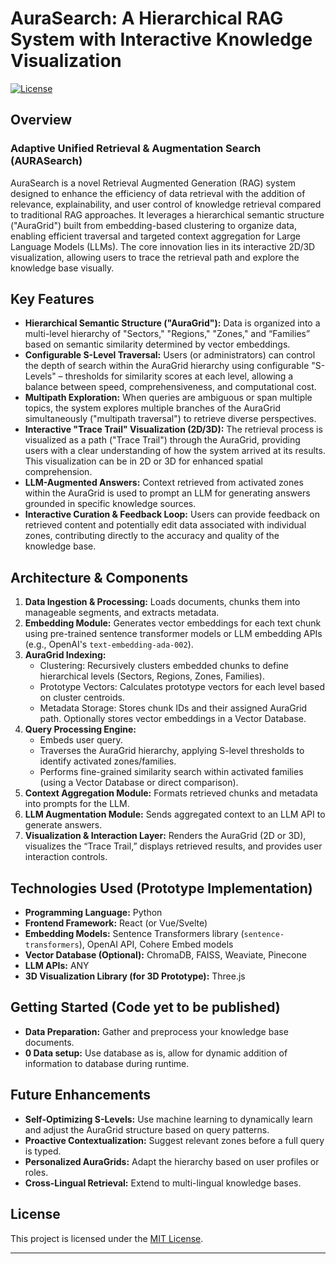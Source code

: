 # AuraSearch: A Hierarchical RAG System with Interactive Knowledge Visualization

[![License](https://img.shields.io/badge/License-MIT-blue.svg)](LICENSE)  

## Overview
### Adaptive Unified Retrieval & Augmentation Search (AURASearch)
AuraSearch is a novel Retrieval Augmented Generation (RAG) system designed to enhance the efficiency of data retrieval with the addition of relevance, explainability, and user control of knowledge retrieval compared to traditional RAG approaches. It leverages a hierarchical semantic structure ("AuraGrid") built from embedding-based clustering to organize data, enabling efficient traversal and targeted context aggregation for Large Language Models (LLMs).  The core innovation lies in its interactive 2D/3D visualization, allowing users to trace the retrieval path and explore the knowledge base visually.

## Key Features

*   **Hierarchical Semantic Structure ("AuraGrid"):** Data is organized into a multi-level hierarchy of "Sectors," "Regions," "Zones," and “Families” based on semantic similarity determined by vector embeddings.
*   **Configurable S-Level Traversal:** Users (or administrators) can control the depth of search within the AuraGrid hierarchy using configurable "S-Levels" – thresholds for similarity scores at each level, allowing a balance between speed, comprehensiveness, and computational cost.
*   **Multipath Exploration:**  When queries are ambiguous or span multiple topics, the system explores multiple branches of the AuraGrid simultaneously ("multipath traversal") to retrieve diverse perspectives.
*   **Interactive "Trace Trail" Visualization (2D/3D):** The retrieval process is visualized as a path ("Trace Trail") through the AuraGrid, providing users with a clear understanding of how the system arrived at its results.  This visualization can be in 2D or 3D for enhanced spatial comprehension.
*   **LLM-Augmented Answers:** Context retrieved from activated zones within the AuraGrid is used to prompt an LLM for generating answers grounded in specific knowledge sources.
*   **Interactive Curation & Feedback Loop:** Users can provide feedback on retrieved content and potentially edit data associated with individual zones, contributing directly to the accuracy and quality of the knowledge base.

## Architecture & Components

1.  **Data Ingestion & Processing:** Loads documents, chunks them into manageable segments, and extracts metadata.
2.  **Embedding Module:** Generates vector embeddings for each text chunk using pre-trained sentence transformer models or LLM embedding APIs (e.g., OpenAI's `text-embedding-ada-002`).
3.  **AuraGrid Indexing:**
    *   Clustering: Recursively clusters embedded chunks to define hierarchical levels (Sectors, Regions, Zones, Families).
    *   Prototype Vectors: Calculates prototype vectors for each level based on cluster centroids.
    *   Metadata Storage: Stores chunk IDs and their assigned AuraGrid path.  Optionally stores vector embeddings in a Vector Database.
4.  **Query Processing Engine:**
    *   Embeds user query.
    *   Traverses the AuraGrid hierarchy, applying S-level thresholds to identify activated zones/families.
    *   Performs fine-grained similarity search within activated families (using a Vector Database or direct comparison).
5.  **Context Aggregation Module:** Formats retrieved chunks and metadata into prompts for the LLM.
6.  **LLM Augmentation Module:** Sends aggregated context to an LLM API to generate answers.
7.  **Visualization & Interaction Layer:** Renders the AuraGrid (2D or 3D), visualizes the “Trace Trail,” displays retrieved results, and provides user interaction controls.

## Technologies Used (Prototype Implementation)

*   **Programming Language:** Python
*   **Frontend Framework:** React (or Vue/Svelte)
*   **Embedding Models:** Sentence Transformers library (`sentence-transformers`), OpenAI API, Cohere Embed models
*   **Vector Database (Optional):** ChromaDB, FAISS, Weaviate, Pinecone
*   **LLM APIs:** ANY
*   **3D Visualization Library (for 3D Prototype):** Three.js

## Getting Started (Code yet to be published)

*  **Data Preparation:** Gather and preprocess your knowledge base documents.
*   **0 Data setup:** Use database as is, allow for dynamic addition of information to database during runtime.

## Future Enhancements

*   **Self-Optimizing S-Levels:** Use machine learning to dynamically learn and adjust the AuraGrid structure based on query patterns.
*   **Proactive Contextualization:** Suggest relevant zones before a full query is typed.
*   **Personalized AuraGrids:** Adapt the hierarchy based on user profiles or roles.
*   **Cross-Lingual Retrieval:** Extend to multi-lingual knowledge bases.

## License

This project is licensed under the [MIT License](LICENSE).

---
